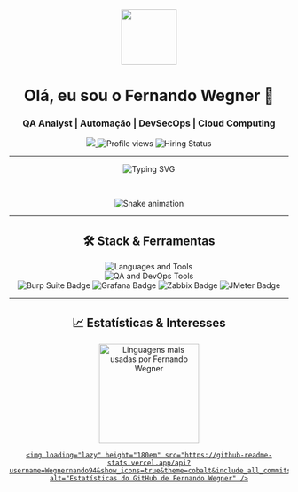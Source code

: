 <div id="header" align="center">
  <img src="https://media.giphy.com/media/M9gbBkK8tsV3i/giphy.gif" width="100"/>
  <h1>Olá, eu sou o Fernando Wegner 👋</h1>
  
  <h3 align="center">QA Analyst | Automação | DevSecOps | Cloud Computing</h3>
  
  <p align="center">
    <a href="https://www.linkedin.com/in/fernando-wegner-186235191/">
      <img src="https://img.shields.io/badge/LinkedIn-0077B5?style=for-the-badge&logo=linkedin&logoColor=white"/>
    </a>
    <img src="https://komarev.com/ghpvc/?username=Wegnernando94&style=for-the-badge&color=008080" alt="Profile views" />
    <img src="https://img.shields.io/badge/-FF6F00?style=for-the-badge&logo=git" alt="Hiring Status"/>
  </p>
  
  ---
  
  <p align="center">
    <img src="https://readme-typing-svg.herokuapp.com?font=Fira+Code&size=25&center=true&vCenter=true&width=600&lines=Garantindo+Qualidade+e+Segurança;Testes+Automatizados+(Cypress,+Appium);Análise+de+Vulnerabilidades+(Pentest);CI%2FCD+com+Jenkins+e+DevSecOps;Monitoramento+com+Grafana+e+Zabbix" alt="Typing SVG"/>
  </p>
  
  <br>
  <p align="center">
    <img src="https://github.com/Wegnernando94/wegnernando94/raw/output/github-contribution-grid-snake.gif" alt="Snake animation" />
  </p>

  ---
  
  <h2>🛠️ Stack & Ferramentas</h2>
  
  <p align="center">
    <img src="https://skillicons.dev/icons?i=ts,js,java,python,docker,kubernetes" alt="Languages and Tools" />
    <br>
    <img src="https://skillicons.dev/icons?i=cypress,appium,postman,jenkins,azure,aws" alt="QA and DevOps Tools" />
    <br>
    <img src="https://img.shields.io/badge/Burp_Suite-FF6633?style=flat-square&logo=burp-suite&logoColor=white" alt="Burp Suite Badge"/>
    <img src="https://img.shields.io/badge/Grafana-F46800?style=flat-square&logo=grafana&logoColor=white" alt="Grafana Badge"/>
    <img src="https://img.shields.io/badge/Zabbix-CC0000?style=flat-square&logo=zabbix&logoColor=white" alt="Zabbix Badge"/>
    <img src="https://img.shields.io/badge/JMeter-1A79C3?style=flat-square&logo=apache&logoColor=white" alt="JMeter Badge"/>
  </p>

  ---

  <h2>📈 Estatísticas & Interesses</h2>
  
<div align="center">
  <a href="https://github.com/Wegnernando94/">
    <img loading="lazy" height="180em" src="https://github-readme-stats.vercel.app/api/top-langs/?username=Wegnernando94&layout=compact&langs_count=7&theme=cobalt&cache_seconds=1800" alt="Linguagens mais usadas por Fernando Wegner" />
    
    <img loading="lazy" height="180em" src="https://github-readme-stats.vercel.app/api?username=Wegnernando94&show_icons=true&theme=cobalt&include_all_commits=true&count_private=true&cache_seconds=1800" alt="Estatísticas do GitHub de Fernando Wegner" />
  </a>
</div>

</div>
